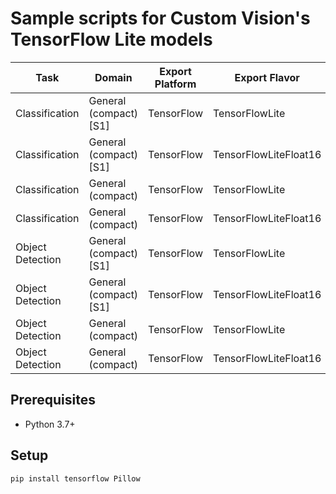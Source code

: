 # Sample scripts for Custom Vision's TensorFlow Lite models

| Task | Domain | Export Platform | Export Flavor | Link |
|------|--------|-----------------|---------------|------|
| Classification | General (compact) [S1] | TensorFlow | TensorFlowLite | [README](classification_s1) |
| Classification | General (compact) [S1] | TensorFlow | TensorFlowLiteFloat16 | [README](classification_s1) |
| Classification | General (compact) | TensorFlow | TensorFlowLite | [README](classification) |
| Classification | General (compact) | TensorFlow | TensorFlowLiteFloat16 | [README](classification) |
| Object Detection | General (compact) [S1] | TensorFlow | TensorFlowLite | [README](object_detection_s1) |
| Object Detection | General (compact) [S1] | TensorFlow | TensorFlowLiteFloat16 | [README](object_detection_s1) |
| Object Detection | General (compact) | TensorFlow | TensorFlowLite | [README](object_detection) |
| Object Detection | General (compact) | TensorFlow | TensorFlowLiteFloat16 | [README](object_detection) |

## Prerequisites
- Python 3.7+

## Setup
```bash
pip install tensorflow Pillow
```
